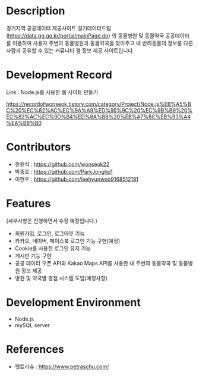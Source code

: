 # Description

 경기지역 공공데이터 제공사이트 경기데이터드림(https://data.gg.go.kr/portal/mainPage.do) 의 동물병원 및 동물약국 공공데이터를 이용하여 사용자 주변의 동물병원과 동물약국을 찾아주고 내 반려동물의 정보를 다른사람과 공유할 수 있는 커뮤니티 겸 정보 제공 사이트입니다.


# Development Record

 Link : Node.js를 사용한 웹 사이트 만들기 
 
https://recordofwonseok.tistory.com/category/Project/Node.js%EB%A5%BC%20%EC%82%AC%EC%9A%A9%ED%95%9C%20%EC%9B%B9%20%EC%82%AC%EC%9D%B4%ED%8A%B8%20%EB%A7%8C%EB%93%A4%EA%B8%B0
# Contributors

- 한원석 : https://github.com/wonseok22
- 박종호 : https://github.com/ParkJongho1
- 이현우 : https://github.com/leehyunwoo9168512181

# Features

(세부사항은 진행하면서 수정 예정입니다.)

- 회원가입, 로그인, 로그아웃 기능 
- 카카오, 네이버, 페이스북 로그인 기능 구현(예정)
- Cookie를 사용한 로그인 유지 기능
- 게시판 기능 구현
- 공공 데이터 오픈 API와 Kakao Maps API를 사용한 내 주변의 동물약국 및 동물병원 정보 제공
- 병원 및 약국별 평점 시스템 도입(예정사항)


# Development Environment

- Node.js
- mySQL server

# References

- 펫트라슈 : https://www.petraschu.com/
